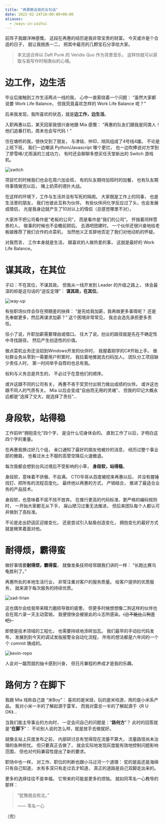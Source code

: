 ```yaml
---
title: "再惠教会我的五句话"
date: 2022-02-24T18:00:00+08:00
aliases:
  - /ways-in-zaihui
---
```


前阵子我跟洋神感慨，
这段在再惠的经历是我非常宝贵的财富。
今天或许是个合适的日子，
就让我挑拣一二，
把其中最亮的几颗宝石分享给大家。

<!--more-->

> 本文适合伴以 Daft Punk 的 Veridis Quo 作为背景音乐，
> 这样你就可以获取与我写作时相类似的心境。

# 边工作，边生活

毕业后接触到工作生活两点一线的我，
心中一直萦绕着一个问题：
“虽然大家都说要 Work Life Balance，
但我究竟喜欢怎样的 Work Life Balance 呢？”

后来我发现，我所喜欢的状态，就是**边工作，边生活**。

入职再惠以后，某天回家我很兴奋地跟 Mia 感慨：
“再惠的队友们跟我是同类人！
他们追番打机，周末也会写代码！”

住在塘桥的我，很快交到了朋友，
与津铭、仲印、旭凤组成了4号线4雄。
不论是上班下班，
我们一边嘲讽 Python/Javascript 哪个更烂，
也一边吹捧说对方学到了廖雪峰/尤雨溪的三成功力，
有时还会聊聊多想买任天堂新出的 Switch 游戏机。

![switch][switch]

项目忙的时候我们也会在周六加会班，
有的队友期待加班时的加餐，
也有队友期待事情做完以后，
赌上奶茶的德扑大战。

在这样的环境下，工作与生活并没有写死的隔阂。
大家既是工作上的同事，
也是生活里的朋友，
我们也彼此互称为伙伴。
有些伙伴间化学反应过了头，也会发展成情侣，
光是我身边就产生了10对以上的情侣（总感觉哪里不对）。

大家并不把公司看作是“老板的公司”，
而是看作是“我们的公司”。
怀揣着同样愿景的人，
做事的时候也不会瞻前顾后。
去酒吧团建时，
一个伙伴还很兴奋地给老板娘推荐了我们合作的点菜机，
当然他义正言辞地否定了我们对他动机的怀疑。

对我而言，
工作本身就是生活，
跟喜欢的人做热爱的事，
这就是最好的 Work Life Balance。


# 谋其政，在其位

子曰：不在其位，不谋其政。
但我从一线开发到 Leader 的升级之路上，
体会最深的却是这句话的“逆反定理”：
**谋其政，在其位**。

![way-up][way-up]

有些职场伙伴会存在预期差的抉择：
“是先给我加薪，我再做更多事情呢？
还是先奉献更多，然后再谋求加薪？”
这个困境非常常见，
我总会选先承担更多责任。

往小了说，升职加薪需要理由或借口。
往大了说，创业的路径就是先在不确定性中寻找路径，
然后产生创造性的价值。

做点菜机业务还没招到Windows开发的伙伴时，
我握着刚学的C#开始上手。
做社群业务从零到一需要用户积累时，
我拉着地推就去扫码加人。
团队分工项目缺少责任人时，
第一时间举手自荐的也总有我。

权利与义务总是共生的，
不必过于在意他们的顺序。

或许这跟不同的公司有关，
再惠不吝于奖赏付出努力做出成绩的伙伴。
或许这也跟不同人的气质有关。
Mia 以后会变成“自由而无用的灵魂”，
但我的印记大概永远都是“选择了交大，就选择了责任”…


# 身段软，站得稳

工作前听“拥抱变化”四个字，
是没什么切身体会的。
直到工作了以后，才明白这四个字的重量。

在再惠我换过好几个组，
亲口通知了最好的朋友他被炒的消息，
经历过整个事业部的撤裁，
也看过水土不服的高管空降后火速撤退。

每次我都会想到台风过境后不受影响的小草，
**身段软，站得稳**。

身段软，意味着不骄傲、不自满。
CTO华哥从百度被挖来再惠以后，
并没有握锤找钉、把所有的流程百度化。
最终他以再惠的方式，
产销结合，
推进了最适合业务的产品技术。

身段软，也意味着不屈不挠不放弃。
在推行更高的代码标准、更严格的编码规则时，
一开始大家都无从下手，
屎山陋习过重无法推进，
但后来团队每个人都认可并做到了高标准。

不论是走出舒适区迎接变化，
还是尝试引入鲇鱼创造变化，
拥抱变化的最好方式就是微笑着面对他。


# 耐得烦，霸得蛮

做好事情要**耐得烦，霸得蛮**，
就像发条技师经常跟我们讲的一样：
“长跑比赛乌龟胜利了。”

再惠所处的本地生活行业，
非常注重对客户的服务质量。
给客户提供的优质服务，
就来源于每次服务的持续优质。

![sad-lirian][sad-lirian]

这也偶尔会给我带来精力磨损导致的疲惫，
但更多时候想想像二狗这样的伙伴也会在周六录一天主动营销，
我便很快会被彼此的斗志所感染。~~（总不能比二狗差吧）~~

即使是技术领域的工程化，
也需要持续地添砖加瓦。
我们最早的手动拉代码发布，
发展到到今天的调试发版报警全自动化流程，
所有的想法都是六年间的一个个 commit 铸成的。

![kevin-repo][kevin-repo]

人会对一蹴而就的抽卡感到兴奋，
但日月兼程的养成才是我的乐趣。


# 路何方？在脚下

我跟 Mia 戏称自己是 “米Boy”：
喜欢的是米娅，玩的是米哈游，用的是小米系产品。
我对小米一半的了解起源于雷军，
而我对雷总一半的了解起源于《R U OK》…

当我们能主导事业的方向时，
一定会问自己的问题是：“**路何方**”？
此时的回答就是“**在脚下**”：
不论别人说的怎么样，就是放手去做就好。

就像主站上灰度发布之前，
内部研讨总有觉得现在流量不算大，
流量路径尚未治理的各种担忧。
但只要真正去做了，
就会实际地发现灰度能有效地控制问题影响范围，
但也对代码兼容性提出了新的要求。

职场中也一样，
对工作、职位的判断也跟小马过河一个道理：
驼的是盐还是海绵只有自己知道，
水有多深只有走过去才知道，
真正的道路是自己双脚走出来的。

更多的选择往往不是幸福，
它带来的可能是更多的烦恼。
就如同苇名一心教导的那样：

> “犹豫就会败北。”
>
> —— 苇名一心

（完）



[way-up]: /assets/pics/weibo/way_up.png
[sad-lirian]: /assets/pics/sad_lirian.png
[kevin-repo]: /assets/pics/kevin_repo.png
[switch]: /assets/pics/switch.jpg
